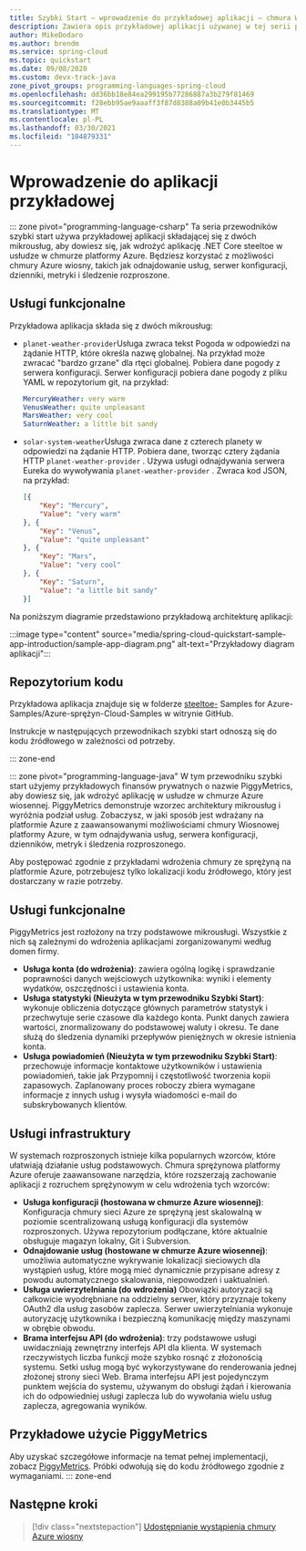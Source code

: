 ```yaml
---
title: Szybki Start — wprowadzenie do przykładowej aplikacji — chmura Wiosenna platformy Azure
description: Zawiera opis przykładowej aplikacji używanej w tej serii przewodników szybki start dotyczących wdrażania w chmurze Azure wiosennej.
author: MikeDodaro
ms.author: brendm
ms.service: spring-cloud
ms.topic: quickstart
ms.date: 09/08/2020
ms.custom: devx-track-java
zone_pivot_groups: programming-languages-spring-cloud
ms.openlocfilehash: dd36bb18e84ea299195b77286887a3b279f81469
ms.sourcegitcommit: f28ebb95ae9aaaff3f87d8388a09b41e0b3445b5
ms.translationtype: MT
ms.contentlocale: pl-PL
ms.lasthandoff: 03/30/2021
ms.locfileid: "104879331"
---
```

# <a name="introduction-to-the-sample-app"></a>Wprowadzenie do aplikacji przykładowej

::: zone pivot="programming-language-csharp"
Ta seria przewodników szybki start używa przykładowej aplikacji składającej się z dwóch mikrousług, aby dowiesz się, jak wdrożyć aplikację .NET Core steeltoe w usłudze w chmurze platformy Azure. Będziesz korzystać z możliwości chmury Azure wiosny, takich jak odnajdowanie usług, serwer konfiguracji, dzienniki, metryki i śledzenie rozproszone.

## <a name="functional-services"></a>Usługi funkcjonalne

Przykładowa aplikacja składa się z dwóch mikrousług:

* `planet-weather-provider`Usługa zwraca tekst Pogoda w odpowiedzi na żądanie HTTP, które określa nazwę globalnej. Na przykład może zwracać "bardzo grzane" dla rtęci globalnej. Pobiera dane pogody z serwera konfiguracji. Serwer konfiguracji pobiera dane pogody z pliku YAML w repozytorium git, na przykład:

  ```yaml
  MercuryWeather: very warm
  VenusWeather: quite unpleasant
  MarsWeather: very cool
  SaturnWeather: a little bit sandy
  ```

* `solar-system-weather`Usługa zwraca dane z czterech planety w odpowiedzi na żądanie HTTP. Pobiera dane, tworząc cztery żądania HTTP `planet-weather-provider` . Używa usługi odnajdywania serwera Eureka do wywoływania `planet-weather-provider` . Zwraca kod JSON, na przykład:

  ```json
  [{
      "Key": "Mercury",
      "Value": "very warm"
  }, {
      "Key": "Venus",
      "Value": "quite unpleasant"
  }, {
      "Key": "Mars",
      "Value": "very cool"
  }, {
      "Key": "Saturn",
      "Value": "a little bit sandy"
  }]
  ```

Na poniższym diagramie przedstawiono przykładową architekturę aplikacji:

:::image type="content" source="media/spring-cloud-quickstart-sample-app-introduction/sample-app-diagram.png" alt-text="Przykładowy diagram aplikacji":::

## <a name="code-repository"></a>Repozytorium kodu

Przykładowa aplikacja znajduje się w folderze [steeltoe-](https://github.com/Azure-Samples/Azure-Spring-Cloud-Samples/tree/master/steeltoe-sample) Samples for Azure-Samples/Azure-sprężyn-Cloud-Samples w witrynie GitHub.

Instrukcje w następujących przewodnikach szybki start odnoszą się do kodu źródłowego w zależności od potrzeby.

::: zone-end

::: zone pivot="programming-language-java"
W tym przewodniku szybki start użyjemy przykładowych finansów prywatnych o nazwie PiggyMetrics, aby dowiesz się, jak wdrożyć aplikację w usłudze w chmurze Azure wiosennej. PiggyMetrics demonstruje wzorzec architektury mikrousług i wyróżnia podział usług. Zobaczysz, w jaki sposób jest wdrażany na platformie Azure z zaawansowanymi możliwościami chmury Wiosnowej platformy Azure, w tym odnajdywania usług, serwera konfiguracji, dzienników, metryk i śledzenia rozproszonego.

Aby postępować zgodnie z przykładami wdrożenia chmury ze sprężyną na platformie Azure, potrzebujesz tylko lokalizacji kodu źródłowego, który jest dostarczany w razie potrzeby.

## <a name="functional-services"></a>Usługi funkcjonalne

PiggyMetrics jest rozłożony na trzy podstawowe mikrousługi. Wszystkie z nich są zależnymi do wdrożenia aplikacjami zorganizowanymi według domen firmy.

* **Usługa konta (do wdrożenia)**: zawiera ogólną logikę i sprawdzanie poprawności danych wejściowych użytkownika: wyniki i elementy wydatków, oszczędności i ustawienia konta.
* **Usługa statystyki (Nieużyta w tym przewodniku Szybki Start)**: wykonuje obliczenia dotyczące głównych parametrów statystyk i przechwytuje serie czasowe dla każdego konta. Punkt danych zawiera wartości, znormalizowany do podstawowej waluty i okresu. Te dane służą do śledzenia dynamiki przepływów pieniężnych w okresie istnienia konta.
* **Usługa powiadomień (Nieużyta w tym przewodniku Szybki Start)**: przechowuje informacje kontaktowe użytkowników i ustawienia powiadomień, takie jak Przypomnij i częstotliwość tworzenia kopii zapasowych. Zaplanowany proces roboczy zbiera wymagane informacje z innych usług i wysyła wiadomości e-mail do subskrybowanych klientów.

## <a name="infrastructure-services"></a>Usługi infrastruktury

W systemach rozproszonych istnieje kilka popularnych wzorców, które ułatwiają działanie usług podstawowych. Chmura sprężynowa platformy Azure oferuje zaawansowane narzędzia, które rozszerzają zachowanie aplikacji z rozruchem sprężynowym w celu wdrożenia tych wzorców: 

* **Usługa konfiguracji (hostowana w chmurze Azure wiosennej)**: Konfiguracja chmury sieci Azure ze sprężyną jest skalowalną w poziomie scentralizowaną usługą konfiguracji dla systemów rozproszonych. Używa repozytorium podłączane, które aktualnie obsługuje magazyn lokalny, Git i Subversion.
* **Odnajdowanie usług (hostowane w chmurze Azure wiosennej)**: umożliwia automatyczne wykrywanie lokalizacji sieciowych dla wystąpień usług, które mogą mieć dynamicznie przypisane adresy z powodu automatycznego skalowania, niepowodzeń i uaktualnień.
* **Usługa uwierzytelniania (do wdrożenia)** Obowiązki autoryzacji są całkowicie wyodrębniane na oddzielny serwer, który przyznaje tokeny OAuth2 dla usług zasobów zaplecza. Serwer uwierzytelniania wykonuje autoryzację użytkownika i bezpieczną komunikację między maszynami w obrębie obwodu.
* **Brama interfejsu API (do wdrożenia)**: trzy podstawowe usługi uwidaczniają zewnętrzny interfejs API dla klienta. W systemach rzeczywistych liczba funkcji może szybko rosnąć z złożonością systemu. Setki usług mogą być wykorzystywane do renderowania jednej złożonej strony sieci Web. Brama interfejsu API jest pojedynczym punktem wejścia do systemu, używanym do obsługi żądań i kierowania ich do odpowiedniej usługi zaplecza lub do wywołania wielu usług zaplecza, agregowania wyników. 

## <a name="sample-usage-of-piggymetrics"></a>Przykładowe użycie PiggyMetrics

Aby uzyskać szczegółowe informacje na temat pełnej implementacji, zobacz [PiggyMetrics](https://github.com/Azure-Samples/piggymetrics). Próbki odwołują się do kodu źródłowego zgodnie z wymaganiami.
::: zone-end

## <a name="next-steps"></a>Następne kroki

> [!div class="nextstepaction"]
> [Udostępnianie wystąpienia chmury Azure wiosny](spring-cloud-quickstart-provision-service-instance.md)
